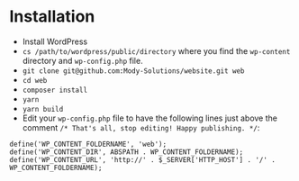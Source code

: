 # Installation
- Install WordPress
- `cs /path/to/wordpress/public/directory` where you find the `wp-content` directory and `wp-config.php` file.
- `git clone git@github.com:Mody-Solutions/website.git web`
- `cd web`
- `composer install`
- `yarn`
- `yarn build`
- Edit your `wp-config.php` file to have the following lines just above the comment `/* That's all, stop editing! Happy publishing. */`:
```
define('WP_CONTENT_FOLDERNAME', 'web');
define('WP_CONTENT_DIR', ABSPATH . WP_CONTENT_FOLDERNAME);
define('WP_CONTENT_URL', 'http://' . $_SERVER['HTTP_HOST'] . '/' . WP_CONTENT_FOLDERNAME);
```
